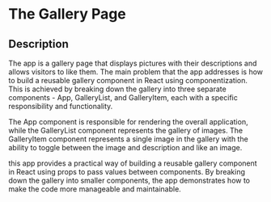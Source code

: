 # The Gallery Page



## Description

The app is a gallery page that displays pictures with their descriptions and allows visitors to like them. The main problem that the app addresses is how to build a reusable gallery component in React using componentization. This is achieved by breaking down the gallery into three separate components - App, GalleryList, and GalleryItem, each with a specific responsibility and functionality. 

The App component is responsible for rendering the overall application, while the GalleryList component represents the gallery of images. The GalleryItem component represents a single image in the gallery with the ability to toggle between the image and description and like an image. 

this app provides a practical way of building a reusable gallery component in React using props to pass values between components. By breaking down the gallery into smaller components, the app demonstrates how to make the code more manageable and maintainable.